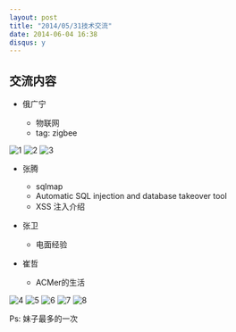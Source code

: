 ```yaml
---
layout: post
title: "2014/05/31技术交流"
date: 2014-06-04 16:38
disqus: y
---
```


## 交流内容

+ 俄广宁

  - 物联网
  + tag: zigbee

![1](http://zhwei-blog.qiniudn.com/group-IMG_20140531_194859.jpg)
![2](http://zhwei-blog.qiniudn.com/group-IMG_20140531_194912.jpg)
![3](http://zhwei-blog.qiniudn.com/group-IMG_20140531_194920.jpg)

+ 张腾

  - sqlmap
  + Automatic SQL injection and database takeover tool
  - XSS 注入介绍

+ 张卫

  - 电面经验

+ 崔哲

  + ACMer的生活

![4](http://zhwei-blog.qiniudn.com/group-IMG_20140531_204343.jpg)
![5](http://zhwei-blog.qiniudn.com/group-IMG_20140531_204359.jpg)
![6](http://zhwei-blog.qiniudn.com/group-IMG_20140531_204403.jpg)
![7](http://zhwei-blog.qiniudn.com/group-IMG_20140531_204604.jpg)
![8](http://zhwei-blog.qiniudn.com/group-IMG_20140531_204644.jpg)


Ps: 妹子最多的一次
